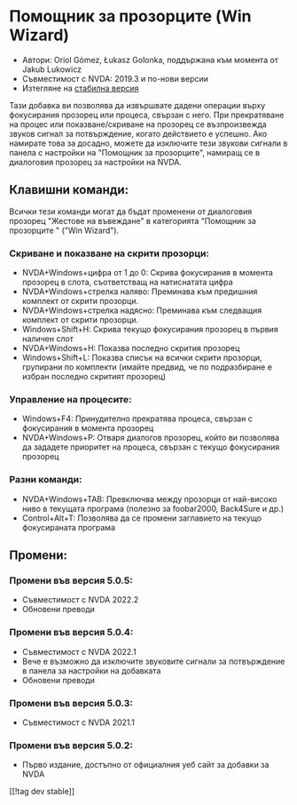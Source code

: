# Помощник за прозорците (Win Wizard) #

* Автори: Oriol Gómez, Łukasz Golonka, поддържана към момента от Jakub
  Lukowicz
* Съвместимост с NVDA: 2019.3 и по-нови версии
* Изтегляне на [стабилна версия][1]

Тази добавка ви позволява да извършвате дадени операции върху фокусирания
прозорец или процеса, свързан с него. При прекратяване на процес или
показване/скриване на прозорец се възпроизвежда звуков сигнал за
потвърждение, когато действието е успешно. Ако намирате това за досадно,
можете да изключите тези звукови сигнали в панела с настройки на "Помощник
за прозорците", намиращ се в диалоговия прозорец за настройки на NVDA.

## Клавишни команди:
Всички тези команди могат да бъдат променени от диалоговия прозорец "Жестове
на въвеждане" в категорията "Помощник за прозорците " ("Win Wizard").
### Скриване и показване на скрити прозорци:
* NVDA+Windows+цифра от 1 до 0: Скрива фокусирания в момента прозорец в
  слота, съответстващ на натиснатата цифра
* NVDA+Windows+стрелка наляво: Преминава към предишния комплект от скрити
  прозорци.
* NVDA+Windows+стрелка надясно: Преминава към следващия комплект от скрити
  прозорци.
* Windows+Shift+H: Скрива текущо фокусирания прозорец в първия наличен слот
* NVDA+Windows+H: Показва последно скрития прозорец
* Windows+Shift+L: Показва списък на всички скрити прозорци, групирани по
  комплекти (имайте предвид, че по подразбиране е избран последно скритият
  прозорец)

### Управление на процесите:
* Windows+F4: Принудително прекратява процеса, свързан с фокусирания в
  момента прозорец
* NVDA+Windows+P: Отваря диалогов прозорец, който ви позволява да зададете
  приоритет на процеса, свързан с текущо фокусирания прозорец

### Разни команди:
* NVDA+Windows+TAB: Превключва между прозорци от най-високо ниво в текущата
  програма (полезно за foobar2000, Back4Sure и др.)
* Control+Alt+T: Позволява да се промени заглавието на текущо фокусираната
  програма

## Промени:

### Промени във версия 5.0.5:

* Съвместимост с NVDA 2022.2
* Обновени преводи

### Промени във версия 5.0.4:

* Съвместимост с NVDA 2022.1
* Вече е възможно да изключите звуковите сигнали за потвърждение в панела за
  настройки на добавката
* Обновени преводи

### Промени във версия 5.0.3:

* Съвместимост с NVDA 2021.1

### Промени във версия 5.0.2:

* Първо издание, достъпно от официалния уеб сайт за добавки за NVDA

[[!tag dev stable]]

[1]: https://www.nvaccess.org/addonStore/legacy?file=winwizard
